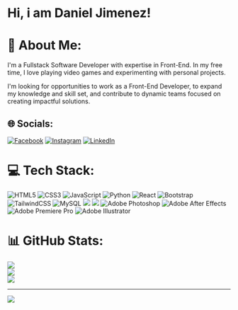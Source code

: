 # Hi, i am Daniel Jimenez!
# 💫 About Me:
I'm a Fullstack Software Developer with expertise in Front-End. In my free time, I love playing video games and experimenting with personal projects.

I'm looking for opportunities to work as a Front-End Developer, to expand my knowledge and skill set, and contribute to dynamic teams focused on creating impactful solutions.


## 🌐 Socials:
[![Facebook](https://img.shields.io/badge/Facebook-%231877F2.svg?logo=Facebook&logoColor=white)](https://facebook.com/danieljimenezch) [![Instagram](https://img.shields.io/badge/Instagram-%23E4405F.svg?logo=Instagram&logoColor=white)](https://instagram.com/danieljimenezch) [![LinkedIn](https://img.shields.io/badge/LinkedIn-%230077B5.svg?logo=linkedin&logoColor=white)](https://linkedin.com/in/danieljimenezchaverri) 

# 💻 Tech Stack:
![HTML5](https://img.shields.io/badge/html5-%23E34F26.svg?style=for-the-badge&logo=html5&logoColor=white)
![CSS3](https://img.shields.io/badge/css3-%231572B6.svg?style=for-the-badge&logo=css3&logoColor=white)
![JavaScript](https://img.shields.io/badge/javascript-%23323330.svg?style=for-the-badge&logo=javascript&logoColor=%23F7DF1E) 
![Python](https://img.shields.io/badge/python-3670A0?style=for-the-badge&logo=python&logoColor=ffdd54) 
![React](https://img.shields.io/badge/react-%2320232a.svg?style=for-the-badge&logo=react&logoColor=%2361DAFB) 
![Bootstrap](https://img.shields.io/badge/bootstrap-%23563D7C.svg?style=for-the-badge&logo=bootstrap&logoColor=white) 
![TailwindCSS](https://img.shields.io/badge/tailwindcss-%2338B2AC.svg?style=for-the-badge&logo=tailwind-css&logoColor=white) 
![MySQL](https://img.shields.io/badge/mysql-%2300f.svg?style=for-the-badge&logo=mysql&logoColor=white)
![](https://img.shields.io/badge/Wordpress-21759B?style=for-the-badge&logo=wordpress&logoColor=white) 
![](https://img.shields.io/badge/Joomla-5091CD?style=for-the-badge&logo=joomla&logoColor=white)
![Adobe Photoshop](https://img.shields.io/badge/adobephotoshop-%2331A8FF.svg?style=for-the-badge&logo=adobephotoshop&logoColor=white) 
![Adobe After Effects](https://img.shields.io/badge/Adobe%20After%20Effects-9999FF.svg?style=for-the-badge&logo=Adobe%20After%20Effects&logoColor=white)
![Adobe Premiere Pro](https://img.shields.io/badge/Adobe%20Premiere%20Pro-9999FF.svg?style=for-the-badge&logo=Adobe%20Premiere%20Pro&logoColor=white)
![Adobe Illustrator](https://img.shields.io/badge/adobeillustrator-%23FF9A00.svg?style=for-the-badge&logo=adobeillustrator&logoColor=white) 
# 📊 GitHub Stats:
![](https://github-readme-stats.vercel.app/api?username=danieljimenezcr&theme=dark&hide_border=false&include_all_commits=false&count_private=false)<br/>
![](https://github-readme-streak-stats.herokuapp.com/?user=danieljimenezcr&theme=dark&hide_border=false)<br/>
![](https://github-readme-stats.vercel.app/api/top-langs/?username=danieljimenezcr&theme=dark&hide_border=false&include_all_commits=false&count_private=false&layout=compact)

---
[![](https://visitcount.itsvg.in/api?id=danieljimenezcr&icon=8&color=0)](https://visitcount.itsvg.in)




